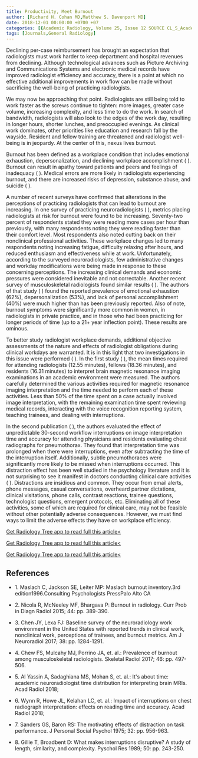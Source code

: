 ```yaml
---
title: Productivity, Meet Burnout
author: [Richard H. Cohan MD,Matthew S. Davenport MD]
date: 2018-12-01 00:00:00 +0700 +07
categories: [{Academic Radiology, Volume 25, Issue 12 SOURCE CL_S_AcademicRadiologyVolume25Issue12 1}]
tags: [Journals,General Radiology]
---
```

Declining per-case reimbursement has brought an expectation that radiologists must work harder to keep department and hospital revenues from declining. Although technological advances such as Picture Archiving and Communications Systems and electronic medical records have improved radiologist efficiency and accuracy, there is a point at which no effective additional improvements in work flow can be made without sacrificing the well-being of practicing radiologists.

We may now be approaching that point. Radiologists are still being told to work faster as the screws continue to tighten: more images, greater case volume, increasing complexity, and less time to do the work. In search of bandwidth, radiologists will also look to the edges of the work day, resulting in longer hours, shorter lunches, and preoccupied evenings. As clinical work dominates, other priorities like education and research fall by the wayside. Resident and fellow training are threatened and radiologist well-being is in jeopardy. At the center of this, nexus lives burnout.

Burnout has been defined as a workplace condition that includes emotional exhaustion, depersonalization, and declining workplace accomplishment ( ). Burnout can result in apathy toward patients and peers and feelings of inadequacy ( ). Medical errors are more likely in radiologists experiencing burnout, and there are increased risks of depression, substance abuse, and suicide ( ).

A number of recent surveys have confirmed that alterations in the perceptions of practicing radiologists that can lead to burnout are increasing. In one survey of practicing neuroradiologists ( ), metrics placing radiologists at risk for burnout were found to be increasing. Seventy-two percent of respondents stated they were reading more cases per hour than previously, with many respondents noting they were reading faster than their comfort level. Most respondents also noted cutting back on their nonclinical professional activities. These workplace changes led to many respondents noting increasing fatigue, difficulty relaxing after hours, and reduced enthusiasm and effectiveness while at work. Unfortunately, according to the surveyed neuroradiologists, few administrative changes and workday modifications were being made in response to these concerning perceptions. The increasing clinical demands and economic pressures were considered inevitable and not correctable. Another recent survey of musculoskeletal radiologists found similar results ( ). The authors of that study ( ) found the reported prevalence of emotional exhaustion (62%), depersonalization (53%), and lack of personal accomplishment (40%) were much higher than has been previously reported. Also of note, burnout symptoms were significantly more common in women, in radiologists in private practice, and in those who had been practicing for longer periods of time (up to a 21+ year inflection point). These results are ominous.

To better study radiologist workplace demands, additional objective assessments of the nature and effects of radiologist obligations during clinical workdays are warranted. It is in this light that two investigations in this issue were performed ( ). In the first study ( ), the mean times required for attending radiologists (12.55 minutes), fellows (18.36 minutes), and residents (16.31 minutes) to interpret brain magnetic resonance imaging examinations in an academic environment were measured. The authors carefully determined the various activities required for magnetic resonance imaging interpretation and the time needed to perform each of these activities. Less than 50% of the time spent on a case actually involved image interpretation, with the remaining examination time spent reviewing medical records, interacting with the voice recognition reporting system, teaching trainees, and dealing with interruptions.

In the second publication ( ), the authors evaluated the effect of unpredictable 30-second workflow interruptions on image interpretation time and accuracy for attending physicians and residents evaluating chest radiographs for pneumothorax. They found that interpretation time was prolonged when there were interruptions, even after subtracting the time of the interruption itself. Additionally, subtle pneumothoraces were significantly more likely to be missed when interruptions occurred. This distraction effect has been well studied in the psychology literature and it is not surprising to see it manifest in doctors conducting clinical care activities ( ). Distractions are insidious and common. They occur from email alerts, phone messages, casual conversations, overheard partner dictations, clinical visitations, phone calls, contrast reactions, trainee questions, technologist questions, emergent protocols, etc. Eliminating all of these activities, some of which are required for clinical care, may not be feasible without other potentially adverse consequences. However, we must find ways to limit the adverse effects they have on workplace efficiency.

[Get Radiology Tree app to read full this article<](https://clinicalpub.com/app)

[Get Radiology Tree app to read full this article<](https://clinicalpub.com/app)

[Get Radiology Tree app to read full this article<](https://clinicalpub.com/app)

## References

- 1\. Maslach C, Jackson SE, Leiter MP: Maslach burnout inventory.3rd edition1996.Consulting Psychologists PressPalo Alto CA


- 2\. Nicola R, McNeeley MF, Bhargava P: Burnout in radiology. Curr Prob in Diagn Radiol 2015; 44: pp. 389-390.


- 3\. Chen JY, Lexa FJ: Baseline survey of the neuroradiology work environment in the United States with reported trends in clinical work, nonclinical work, perceptions of trainees, and burnout metrics. Am J Neuroradiol 2017; 38: pp. 1284-1291.


- 4\. Chew FS, Mulcahy MJ, Porrino JA, et. al.: Prevalence of burnout among musculoskeletal radiologists. Skeletal Radiol 2017; 46: pp. 497-506.


- 5\. Al Yassin A, Sadaghiana MS, Mohan S, et. al.: It's about time: academic neuroradiologist time distribution for interpreting brain MRIs. Acad Radiol 2018;


- 6\. Wynn R, Howe JL, Kelahan LC, et. al.: Impact of interruptions on chest radiograph interpretation: effects on reading time and accuracy. Acad Radiol 2018;


- 7\. Sanders GS, Baron RS: The motivating effects of distraction on task performance. J Personal Social Psychol 1975; 32: pp. 956-963.


- 8\. Gillie T, Broadbent D: What makes interruptions disruptive? A study of length, similarity, and complexity. Pyschol Res 1989; 50: pp. 243-250.